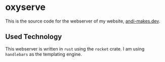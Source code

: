 # oxyserve

This is the source code for the webserver of my website, [andi-makes.dev](https://andi-makes.dev).

## Used Technology
This webserver is written in `rust` using the `rocket` crate. I am using `handlebars` as the templating engine.

